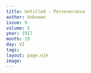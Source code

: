 ```yaml
---
title: Untitled - Perseverance
author: Unknown
issue: 9
volume: 5
year: 1917
month: 19
day: VI
tags:
layout: page.njk
image:
---
```



